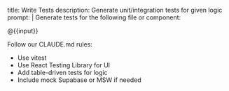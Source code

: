 title: Write Tests
description: Generate unit/integration tests for given logic
prompt: |
  Generate tests for the following file or component:

  @{{input}}

  Follow our CLAUDE.md rules:
  - Use vitest
  - Use React Testing Library for UI
  - Add table-driven tests for logic
  - Include mock Supabase or MSW if needed
